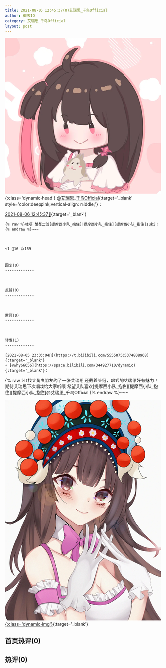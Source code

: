 ```yaml
---
title: 2021-08-06 12:45:37(0)艾瑞思_千鸟Official
author: 御坂IO
category: 艾瑞思_千鸟Official
layout: post
---
```


![img](/images/7e08840c56f251de28bdf766b647bd5fe9a5d50a.jpg){:class='dynamic-head'}
[@艾瑞思_千鸟Official](https://space.bilibili.com/1090010845/dynamic){:target='_blank' style='color:deeppink;vertical-align: middle;'}：

[2021-08-06 12:45:37🔗](https://t.bilibili.com/555711803957564833){:target='_blank'}

~~~
{% raw %}哇唔 蟹蟹二创[提摩西小队_抱住][提摩西小队_抱住][提摩西小队_抱住]suki！
{% endraw %}~~~



↪️1 💬16 👍159


回复(0)
-------------



点赞(0)
-------------



置顶(0)
-------------



转发(1)
-------------

[2021-08-05 23:33:04🔗](https://t.bilibili.com/555507565374808968){:target='_blank'}
+ [@why66656](https://space.bilibili.com/344927710/dynamic){:target='_blank'}：
~~~
{% raw %}找大角虫朋友约了一张艾瑞思
还戴着头冠，唱戏的艾瑞思好有魅力！
期待艾瑞思下次唱戏给大家听哦
希望艾队喜欢[提摩西小队_抱住][提摩西小队_抱住][提摩西小队_抱住]@艾瑞思_千鸟Official 
{% endraw %}~~~


[![img](/images/71d38acc155ad34b8879a09cb8ffc2f246ed8dce.jpg){:class='dynamic-img'}](/images/71d38acc155ad34b8879a09cb8ffc2f246ed8dce.jpg){:target='_blank'}




首页热评(0)
-------------



热评(0)
-------------



